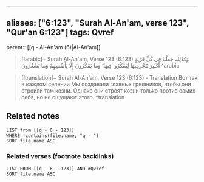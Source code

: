 
---
aliases: ["6:123", "Surah Al-An'am, verse 123", "Qur'an 6:123"]
tags: Qvref
---

parent:: [[q - Al-An'am (6)|Al-An'am]]

> [!arabic]+ Surah Al-An'am, Verse 123 (6:123)
> <span class="quran-arabic">وَكَذَٰلِكَ جَعَلْنَا فِى كُلِّ قَرْيَةٍ أَكَـٰبِرَ مُجْرِمِيهَا لِيَمْكُرُوا۟ فِيهَا ۖ وَمَا يَمْكُرُونَ إِلَّا بِأَنفُسِهِمْ وَمَا يَشْعُرُونَ</span>
^arabic

> [!translation]+ Surah Al-An'am, Verse 123 (6:123) - Translation
> Вот так в каждом селении Мы создавали главных грешников, чтобы они строили там козни. Однако они строят козни только против самих себя, но не ощущают этого.
^translation



## Related notes
```dataview
LIST from [[q - 6 - 123]]
WHERE !contains(file.name, "q - ")
SORT file.name ASC
```

### Related verses (footnote backlinks)
```dataview
LIST FROM [[q - 6 - 123]] AND #Qvref
SORT file.name ASC
```

